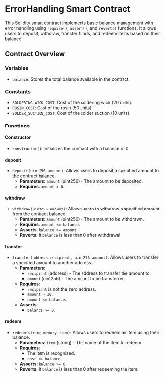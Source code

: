 # ErrorHandling Smart Contract

This Solidity smart contract implements basic balance management with error handling using `require()`, `assert()`, and `revert()` functions. It allows users to deposit, withdraw, transfer funds, and redeem items based on their balance.

## Contract Overview

### Variables

- `balance`: Stores the total balance available in the contract.

### Constants

- `SOLDERING_WICK_COST`: Cost of the soldering wick (20 units).
- `ROSIN_COST`: Cost of the rosin (50 units).
- `SOLDER_SUCTION_COST`: Cost of the solder suction (10 units).

### Functions

#### Constructor

- `constructor()`: Initializes the contract with a balance of 0.

#### deposit

- `deposit(uint256 amount)`: Allows users to deposit a specified amount to the contract balance.
  - **Parameters**: `amount` (uint256) - The amount to be deposited.
  - **Requires**: `amount > 0`.

#### withdraw

- `withdraw(uint256 amount)`: Allows users to withdraw a specified amount from the contract balance.
  - **Parameters**: `amount` (uint256) - The amount to be withdrawn.
  - **Requires**: `amount <= balance`.
  - **Asserts**: `balance >= amount`.
  - **Reverts**: If `balance` is less than 0 after withdrawal.

#### transfer

- `transfer(address recipient, uint256 amount)`: Allows users to transfer a specified amount to another address.
  - **Parameters**: 
    - `recipient` (address) - The address to transfer the amount to.
    - `amount` (uint256) - The amount to be transferred.
  - **Requires**: 
    - `recipient` is not the zero address.
    - `amount > 10`.
    - `amount <= balance`.
  - **Asserts**: 
    - `balance >= 0`.

#### redeem

- `redeem(string memory item)`: Allows users to redeem an item using their balance.
  - **Parameters**: `item` (string) - The name of the item to redeem.
  - **Requires**: 
    - The item is recognized.
    - `cost <= balance`.
  - **Asserts**: `balance >= 0`.
  - **Reverts**: If `balance` is less than 0 after redeeming the item.
